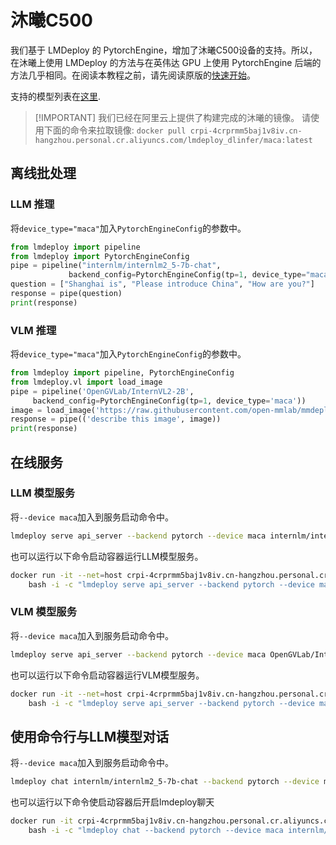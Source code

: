 # 沐曦C500

我们基于 LMDeploy 的 PytorchEngine，增加了沐曦C500设备的支持。所以，在沐曦上使用 LMDeploy 的方法与在英伟达 GPU 上使用 PytorchEngine 后端的方法几乎相同。在阅读本教程之前，请先阅读原版的[快速开始](../get_started.md)。

支持的模型列表在[这里](../../supported_models/supported_models.md#PyTorchEngine-其他平台).

> \[!IMPORTANT\]
> 我们已经在阿里云上提供了构建完成的沐曦的镜像。
> 请使用下面的命令来拉取镜像:
> `docker pull crpi-4crprmm5baj1v8iv.cn-hangzhou.personal.cr.aliyuncs.com/lmdeploy_dlinfer/maca:latest`

## 离线批处理

### LLM 推理

将`device_type="maca"`加入`PytorchEngineConfig`的参数中。

```python
from lmdeploy import pipeline
from lmdeploy import PytorchEngineConfig
pipe = pipeline("internlm/internlm2_5-7b-chat",
             backend_config=PytorchEngineConfig(tp=1, device_type="maca"))
question = ["Shanghai is", "Please introduce China", "How are you?"]
response = pipe(question)
print(response)
```

### VLM 推理

将`device_type="maca"`加入`PytorchEngineConfig`的参数中。

```python
from lmdeploy import pipeline, PytorchEngineConfig
from lmdeploy.vl import load_image
pipe = pipeline('OpenGVLab/InternVL2-2B',
     backend_config=PytorchEngineConfig(tp=1, device_type='maca'))
image = load_image('https://raw.githubusercontent.com/open-mmlab/mmdeploy/main/tests/data/tiger.jpeg')
response = pipe(('describe this image', image))
print(response)
```

## 在线服务

### LLM 模型服务

将`--device maca`加入到服务启动命令中。

```bash
lmdeploy serve api_server --backend pytorch --device maca internlm/internlm2_5-7b-chat
```

也可以运行以下命令启动容器运行LLM模型服务。

```bash
docker run -it --net=host crpi-4crprmm5baj1v8iv.cn-hangzhou.personal.cr.aliyuncs.com/lmdeploy_dlinfer/maca:latest \
    bash -i -c "lmdeploy serve api_server --backend pytorch --device maca internlm/internlm2_5-7b-chat"
```

### VLM 模型服务

将`--device maca`加入到服务启动命令中。

```bash
lmdeploy serve api_server --backend pytorch --device maca OpenGVLab/InternVL2-2B
```

也可以运行以下命令启动容器运行VLM模型服务。

```bash
docker run -it --net=host crpi-4crprmm5baj1v8iv.cn-hangzhou.personal.cr.aliyuncs.com/lmdeploy_dlinfer/maca:latest \
    bash -i -c "lmdeploy serve api_server --backend pytorch --device maca OpenGVLab/InternVL2-2B"
```

## 使用命令行与LLM模型对话

将`--device maca`加入到服务启动命令中。

```bash
lmdeploy chat internlm/internlm2_5-7b-chat --backend pytorch --device maca
```

也可以运行以下命令使启动容器后开启lmdeploy聊天

```bash
docker run -it crpi-4crprmm5baj1v8iv.cn-hangzhou.personal.cr.aliyuncs.com/lmdeploy_dlinfer/maca:latest \
    bash -i -c "lmdeploy chat --backend pytorch --device maca internlm/internlm2_5-7b-chat"
```
